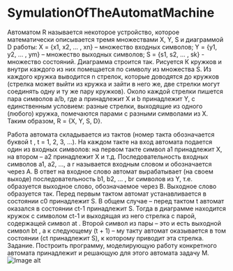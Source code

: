# SymulationOfTheAutomatMachine
Автоматом R называется некоторое устройство, которое математически описывается тремя множествами X, Y, S и диаграммой D работы:
X = {x1, x2, … , xn} – множество входных символов;
Y = {y1, y2, … , ym} – множество выходных символов;
S = {s1, s2, … , sk} - множество состояний.
Диаграмма строится так. Рисуется К кружков и внутри каждого из них помещается по символу из множества S. Из каждого кружка выводится n стрелок, которые доводятся до кружков (стрелка может выйти из кружка и зайти в него же, две стрелки могут соединять одну и ту же пару кружков). Около каждой стрелки пишется пара символов а/b, где а принадлежит X и b принадлежит Y, с единственным условием: разные стрелки, выходящие из одного (любого) кружка, помечаются парами с разными символами из X. Таким образом, R = {X, Y, S, D}.

Работа автомата складывается из тактов (номер такта обозначается буквой t , t = 1, 2, 3, …). На каждом такте на вход автомата подается один из входных символов: на первом такте символ а1 принадлежит X, на втором – а2 принадлежит X и т.д. Последовательность
входных символов a1, a2, …, a r называется входным словом и
обозначается через A. В ответ на входное слово автомат вырабатывает (на своем выходе) последовательность b1, b2, … , br символов из Y, т.е. образуется выходное слово, обозначаемое через
B.
Выходное слово образуется так. Перед первым тактом автомат устанавливается в состоянии c0 принадлежит S. В общем случае – перед тактом t автомат оказался в состоянии ct-1 принадлежит S. Тогда в диаграмме находится кружок с символом ct-1 и выходящая из него
стрелка с парой, содержащей символ at . Второй символ из пары – это и есть выходной символ bt , а к следующему (t + 1) – му
такту автомат оказывается в том состоянии (ct принадлежит S), к которому приводит эта стрелка.
Задание. 
Построить программу, моделирующую работу конкретного автомата принадлежит и решающую для этого автомата задачу М.
![Image alt](https://github.com/{Rafa198}/{SymulationOfTheAutomatMachine}/raw/{master}/{SymulationOfTheAutomatMachine}/qiCoCCsjn2k.jpg)
